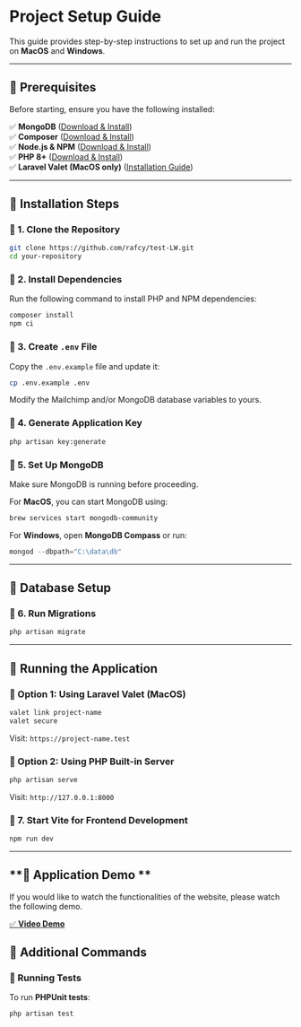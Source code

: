 # **Project Setup Guide**

This guide provides step-by-step instructions to set up and run the project on **MacOS** and **Windows**.

---

## **📌 Prerequisites**
Before starting, ensure you have the following installed:

✅ **MongoDB** ([Download & Install](https://www.mongodb.com/try/download/community))  
✅ **Composer** ([Download & Install](https://getcomposer.org/))  
✅ **Node.js & NPM** ([Download & Install](https://nodejs.org/))  
✅ **PHP 8+** ([Download & Install](https://www.php.net/downloads.php))  
✅ **Laravel Valet (MacOS only)** ([Installation Guide](https://laravel.com/docs/valet))  

---

## **📌 Installation Steps**

### **🔹 1. Clone the Repository**
```bash
git clone https://github.com/rafcy/test-LW.git
cd your-repository
```

### **🔹 2. Install Dependencies**
Run the following command to install PHP and NPM dependencies:

```bash
composer install
npm ci
```

### **🔹 3. Create `.env` File**
Copy the `.env.example` file and update it:

```bash
cp .env.example .env
```

Modify the Mailchimp and/or MongoDB database variables to yours.

### **🔹 4. Generate Application Key**
```bash
php artisan key:generate
```

### **🔹 5. Set Up MongoDB**
Make sure MongoDB is running before proceeding.  

For **MacOS**, you can start MongoDB using:
```bash
brew services start mongodb-community
```
For **Windows**, open **MongoDB Compass** or run:
```powershell
mongod --dbpath="C:\data\db"
```

---

## **📌 Database Setup**

### **🔹 6. Run Migrations**
```bash
php artisan migrate
```

---

## **📌 Running the Application**

### **🔹 Option 1: Using Laravel Valet (MacOS)**
```bash
valet link project-name
valet secure
```
Visit: `https://project-name.test`

### **🔹 Option 2: Using PHP Built-in Server**
```bash
php artisan serve
```
Visit: `http://127.0.0.1:8000`

### **🔹 7. Start Vite for Frontend Development**
```bash
npm run dev
```
---

## **📌 Application Demo **

If you would like to watch the functionalities of the website, please watch the following demo.

[✅ **Video Demo** ](https://drive.google.com/file/d/1lm2AdUtezjTtilW4pmHcXrkWbHQQXGg8/view?usp=sharing)


## **📌 Additional Commands**

### **🔹 Running Tests**
To run **PHPUnit tests**:
```bash
php artisan test
```

